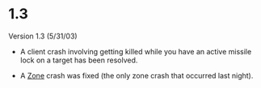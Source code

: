 # 1.3

Version 1.3 (5/31/03)

- A client crash involving getting killed while you have an active missile lock
  on a target has been resolved.

<!-- -->

- A [Zone](../terminology/Zone.md) crash was fixed (the only zone crash that
  occurred last night).
